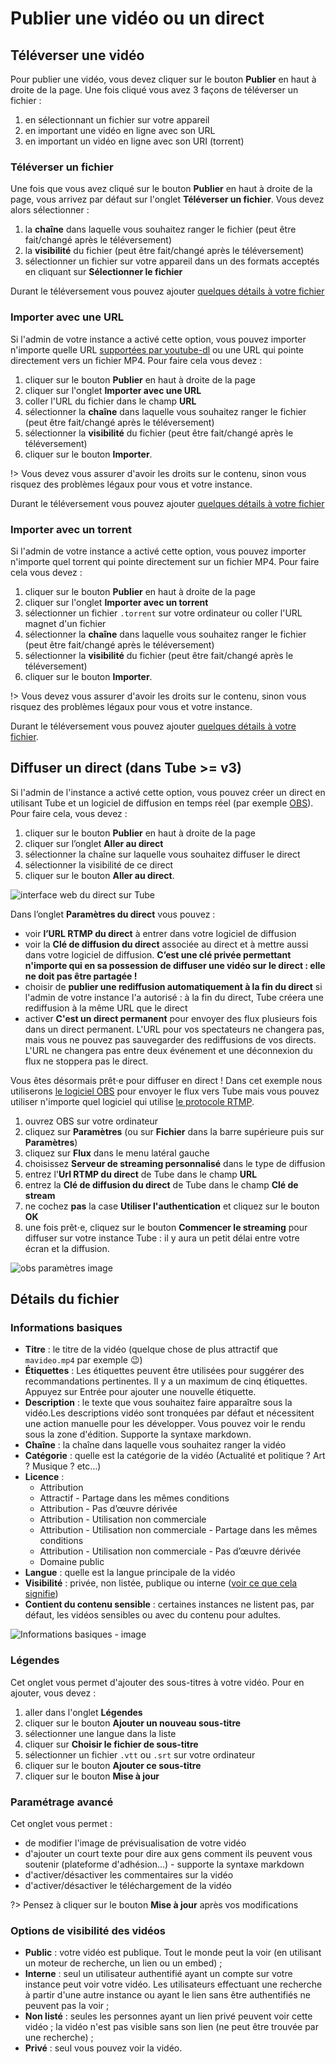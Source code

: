 # Publier une vidéo ou un direct

## Téléverser une vidéo

Pour publier une vidéo, vous devez cliquer sur le bouton <i data-feather="upload-cloud"></i>**Publier** en haut à droite de la page. Une fois cliqué vous avez 3 façons de téléverser un fichier&nbsp;:

  1. en sélectionnant un fichier sur votre appareil
  1. en important une vidéo en ligne avec son URL
  1. en important un vidéo en ligne avec son URI (torrent)

### Téléverser un fichier

Une fois que vous avez cliqué sur le bouton <i data-feather="upload-cloud"></i>**Publier** en haut à droite de la page, vous arrivez par défaut sur l'onglet **Téléverser un fichier**. Vous devez alors sélectionner&nbsp;:

  1. la **chaîne** dans laquelle vous souhaitez ranger le fichier (peut être fait/changé après le téléversement)
  1. la **visibilité** du fichier (peut être fait/changé après le téléversement)
  1. sélectionner un fichier sur votre appareil dans un des formats acceptés en cliquant sur **Sélectionner le fichier**

Durant le téléversement vous pouvez ajouter [quelques détails à votre fichier](/fr/use-create-upload-video?id=détails-du-fichier)

### Importer avec une URL

Si l'admin de votre instance a activé cette option, vous pouvez importer n'importe quelle URL [supportées par youtube-dl](https://ytdl-org.github.io/youtube-dl/supportedsites.html) ou une URL qui pointe directement vers un fichier MP4. Pour faire cela vous devez&nbsp;:

  1. cliquer sur le bouton <i data-feather="upload-cloud"></i>**Publier** en haut à droite de la page
  1. cliquer sur l'onglet **Importer avec une URL**
  1. coller l'URL du fichier dans le champ **URL**
  1. sélectionner la **chaîne** dans laquelle vous souhaitez ranger le fichier (peut être fait/changé après le téléversement)
  1. sélectionner la **visibilité** du fichier (peut être fait/changé après le téléversement)
  1. cliquer sur le bouton **Importer**.

!> Vous devez vous assurer d'avoir les droits sur le contenu, sinon vous risquez des problèmes légaux pour vous et votre instance.

Durant le téléversement vous pouvez ajouter [quelques détails à votre fichier](/fr/use-create-upload-video?id=détails-du-fichier)

### Importer avec un torrent

Si l'admin de votre instance a activé cette option, vous pouvez importer n'importe quel torrent qui pointe directement sur un fichier MP4. Pour faire cela vous devez&nbsp;:

  1. cliquer sur le bouton <i data-feather="upload-cloud"></i>**Publier** en haut à droite de la page
  1. cliquer sur l'onglet **Importer avec un torrent**
  1. sélectionner un fichier `.torrent` sur votre ordinateur ou coller l'URL magnet d'un fichier
  1. sélectionner la **chaîne** dans laquelle vous souhaitez ranger le fichier (peut être fait/changé après le téléversement)
  1. sélectionner la **visibilité** du fichier (peut être fait/changé après le téléversement)
  1. cliquer sur le bouton **Importer**.

!> Vous devez vous assurer d'avoir les droits sur le contenu, sinon vous risquez des problèmes légaux pour vous et votre instance.

Durant le téléversement vous pouvez ajouter [quelques détails à votre fichier](/fr/use-create-upload-video?id=détails-du-fichier).

## Diffuser un direct (dans Tube >= v3)

Si l'admin de l'instance a activé cette option, vous pouvez créer un direct en utilisant Tube et un logiciel de diffusion en temps réel (par exemple [OBS](https://obsproject.com/)). Pour faire cela, vous devez&nbsp;:

  1. cliquer sur le bouton <i data-feather="upload-cloud"></i>**Publier** en haut à droite de la page
  1. cliquer sur l’onglet **Aller au direct**
  1. sélectionner la chaîne sur laquelle vous souhaitez diffuser le direct
  1. sélectionner la visibilité de ce direct
  1. cliquer sur le bouton **Aller au direct**.

![interface web du direct sur Tube](./assets/fr-go-live-UI.png)

Dans l’onglet **Paramètres du direct** vous pouvez&nbsp;:

  * voir **l’URL RTMP du direct** à entrer dans votre logiciel de diffusion
  * voir la **Clé de diffusion du direct** associée au direct et à mettre aussi dans votre logiciel de diffusion. **C’est une clé privée permettant n'importe qui en sa possession de diffuser une vidéo sur le direct&nbsp;: elle ne doit pas être partagée&nbsp;!**
  * choisir de **publier une rediffusion automatiquement à la fin du direct** si l'admin de votre instance l'a autorisé&nbsp;: à la fin du direct, Tube créera une rediffusion à la même URL que le direct
  * activer **C'est un direct permanent** pour envoyer des flux plusieurs fois dans un direct permanent. L'URL pour vos spectateurs ne changera pas, mais vous ne pouvez pas sauvegarder des rediffusions de vos directs. L'URL ne changera pas entre deux événement et une déconnexion du flux ne stoppera pas le direct.

Vous êtes désormais prêt⋅e pour diffuser en direct&nbsp;! Dans cet exemple nous utiliserons [le logiciel OBS](https://obsproject.com/) pour envoyer le flux vers Tube mais vous pouvez utiliser n'importe quel logiciel qui utilise [le protocole RTMP](https://fr.wikipedia.org/wiki/Real_Time_Messaging_Protocol).

  1. ouvrez OBS sur votre ordinateur
  1. cliquez sur **Paramètres** (ou sur **Fichier** dans la barre supérieure puis sur **Paramètres**)
  1. cliquez sur **Flux** dans le menu latéral gauche
  1. choisissez **Serveur de streaming personnalisé** dans le type de diffusion
  1. entrez l'**Url RTMP du direct** de Tube dans le champ **URL**
  1. entrez la **Clé de diffusion du direct** de Tube dans le champ **Clé de stream**
  1. ne cochez **pas** la case **Utiliser l'authentication** et cliquez sur le bouton **OK**
  1. une fois prêt⋅e, cliquez sur le bouton **Commencer le streaming** pour diffuser sur votre instance Tube&nbsp;: il y aura un petit délai entre votre écran et la diffusion.

![obs paramètres image](./assets/fr-live-obs-settings.png)

## Détails du fichier

### Informations basiques

  * **Titre** : le titre de la vidéo (quelque chose de plus attractif que `mavideo.mp4` par exemple :wink:)
  * **Étiquettes** : Les étiquettes peuvent être utilisées pour suggérer des recommandations pertinentes. Il y a un maximum de cinq étiquettes. Appuyez sur Entrée pour ajouter une nouvelle étiquette.
  * **Description** : le texte que vous souhaitez faire apparaître sous la vidéo.Les descriptions vidéo sont tronquées par défaut et nécessitent une action manuelle pour les développer. Vous pouvez voir le rendu sous la zone d'édition. Supporte la syntaxe markdown.
  * **Chaîne** : la chaîne dans laquelle vous souhaitez ranger la vidéo
  * **Catégorie** : quelle est la catégorie de la vidéo (Actualité et politique ? Art ? Musique ? etc…)
  * **Licence** :
    * Attribution
    * Attractif - Partage dans les mêmes conditions
    * Attribution - Pas d’œuvre dérivée
    * Attribution - Utilisation non commerciale
    * Attribution - Utilisation non commerciale - Partage dans les mêmes conditions
    * Attribution - Utilisation non commerciale - Pas d’œuvre dérivée
    * Domaine public
  * **Langue** : quelle est la langue principale de la vidéo
  * **Visibilité** : privée, non listée, publique ou interne ([voir ce que cela signifie](/fr/use-create-upload-video?id=options-de-visibilité-des-vidéos))
  * **Contient du contenu sensible** : certaines instances ne listent pas, par défaut, les vidéos sensibles ou avec du contenu pour adultes.

![Informations basiques - image](./assets/fr-user-upload-video-basic-info.png)

### Légendes

Cet onglet vous permet d'ajouter des sous-titres à votre vidéo. Pour en ajouter, vous devez&nbsp;:

  1. aller dans l'onglet **Légendes**
  1. cliquer sur le bouton <i data-feather="plus-circle"></i> **Ajouter un nouveau sous-titre**
  1. sélectionner une langue dans la liste
  1. cliquer sur **Choisir le fichier de sous-titre**
  1. sélectionner un fichier `.vtt` ou `.srt` sur votre ordinateur
  1. cliquer sur le bouton **Ajouter ce sous-titre**
  1. cliquer sur le bouton **<i data-feather="check-circle"></i> Mise à jour**

### Paramétrage avancé

Cet onglet vous permet&nbsp;:

  * de modifier l'image de prévisualisation de votre vidéo
  * d'ajouter un court texte pour dire aux gens comment ils peuvent vous soutenir (plateforme d'adhésion...) - supporte la syntaxe markdown
  * d'activer/désactiver les commentaires sur la vidéo
  * d'activer/désactiver le téléchargement de la vidéo

?> Pensez à cliquer sur le bouton **<i data-feather="check-circle"></i> Mise à jour** après vos modifications

### Options de visibilité des vidéos

  * **Public** : votre vidéo est publique. Tout le monde peut la voir (en utilisant un moteur de recherche, un lien ou un embed) ;
  * **Interne** : seul un utilisateur authentifié ayant un compte sur votre instance peut voir votre vidéo. Les utilisateurs effectuant une recherche à partir d'une autre instance ou ayant le lien sans être authentifiés ne peuvent pas la voir ;
  * **Non listé** : seules les personnes ayant un lien privé peuvent voir cette vidéo ; la vidéo n'est pas visible sans son lien (ne peut être trouvée par une recherche) ;
  * **Privé** : seul vous pouvez voir la vidéo.
